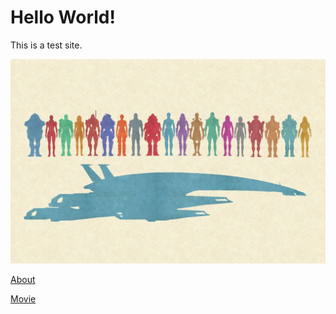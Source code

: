 # Hello World!

This is a test site.

![alt text](mass_effect_3.jpg)

[About](about.md)

[Movie](/straw_ii_matrix_n_10_105_alpha_1_3_r_15_cut_077_y_10P_tensio.mp4)
